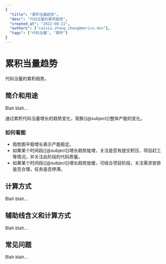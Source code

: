 ```yaml
---
{
  "title": "累积当量趋势",
  "desc": "代码当量的累积趋势",
  "created_at": "2022-08-22",
  "authors": ["caixia.zhang.zhang@merico.dev"],
  "tags": ["代码当量", "累积"]
}
---
```

# 累积当量趋势

代码当量的累积趋势。

## 简介和用途

Blah blah...

<div data-section="abstract">

通过累积代码当量增长的趋势变化，观察{[@subject]}整体产能的变化。

<div data-section="how-to-read-chart">

### 如何看图

- 趋势图平稳增长表示产能稳定。
- 如果某个时间段{[@subject]}增长趋势陡增，关注是否有提交积压、项目赶工等情况，并关注此阶段的代码质量。
- 如果某个时间段{[@subject]}增长趋势放缓，可结合项目阶段，关注需求安排是否合理，任务是否停滞。

</div>

</div>

## 计算方式

Blah blah...

## 辅助线含义和计算方式

Blah blah...

## 常见问题

Blah blah...
